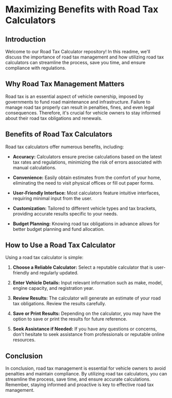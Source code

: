 # Maximizing Benefits with Road Tax Calculators

## Introduction

Welcome to our Road Tax Calculator repository! In this readme, we'll discuss the importance of road tax management and how utilizing road tax calculators can streamline the process, save you time, and ensure compliance with regulations.

## Why Road Tax Management Matters

Road tax is an essential aspect of vehicle ownership, imposed by governments to fund road maintenance and infrastructure. Failure to manage road tax properly can result in penalties, fines, and even legal consequences. Therefore, it's crucial for vehicle owners to stay informed about their road tax obligations and renewals.

## Benefits of Road Tax Calculators

Road tax calculators offer numerous benefits, including:

- **Accuracy:** Calculators ensure precise calculations based on the latest tax rates and regulations, minimizing the risk of errors associated with manual calculations.
  
- **Convenience:** Easily obtain estimates from the comfort of your home, eliminating the need to visit physical offices or fill out paper forms.
  
- **User-Friendly Interface:** Most calculators feature intuitive interfaces, requiring minimal input from the user.
  
- **Customization:** Tailored to different vehicle types and tax brackets, providing accurate results specific to your needs.
  
- **Budget Planning:** Knowing road tax obligations in advance allows for better budget planning and fund allocation.

## How to Use a Road Tax Calculator

Using a road tax calculator is simple:

1. **Choose a Reliable Calculator:** Select a reputable calculator that is user-friendly and regularly updated.
   
2. **Enter Vehicle Details:** Input relevant information such as make, model, engine capacity, and registration year.
   
3. **Review Results:** The calculator will generate an estimate of your road tax obligations. Review the results carefully.
   
4. **Save or Print Results:** Depending on the calculator, you may have the option to save or print the results for future reference.
   
5. **Seek Assistance if Needed:** If you have any questions or concerns, don't hesitate to seek assistance from professionals or reputable online resources.

## Conclusion

In conclusion, road tax management is essential for vehicle owners to avoid penalties and maintain compliance. By utilizing road tax calculators, you can streamline the process, save time, and ensure accurate calculations. Remember, staying informed and proactive is key to effective road tax management.
